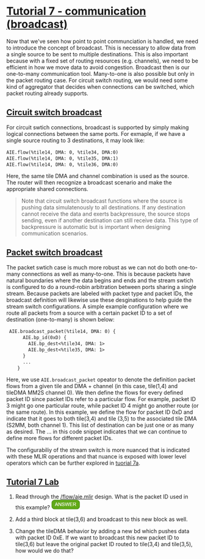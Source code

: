 <!---//===- README.md --------------------------*- Markdown -*-===//
//
// This file is licensed under the Apache License v2.0 with LLVM Exceptions.
// See https://llvm.org/LICENSE.txt for license information.
// SPDX-License-Identifier: Apache-2.0 WITH LLVM-exception
//
// Copyright (C) 2022, Advanced Micro Devices, Inc.
// 
//===----------------------------------------------------------------------===//-->

# <ins>Tutorial 7 - communication (broadcast)</ins>

Now that we've seen how point to point communciation is handled, we need to introduce the concept of broadcast. This is necessary to allow data from a single source to be sent to multiple destinations. This is also important because with a fixed set of routing resources (e.g. channels), we need to be efficient in how we move data to avoid congestion. Broadcast then is our one-to-many communication tool. Many-to-one is also possible but only in the packet routing case. For circuit switch routing, we would need some kind of aggregator that decides when connections can be switched, which packet routing already supports.

## <ins>Circuit switch broadcast</ins>
For circuit swtich connections, broadcast is supported by simply making logical connections between the same ports. For exmaple, if we have a single source routing to 3 destinations, it may look like:
```
AIE.flow(%tile14, DMA: 0, %tile34, DMA:0)
AIE.flow(%tile14, DMA: 0, %tile35, DMA:1)
AIE.flow(%tile14, DMA: 0, %tile36, DMA:0)
```
Here, the same tile DMA and channel combination is used as the source. The router will then recognize a broadcast scenario and make the appropriate shared connections.
> Note that circuit switch broadcast functions where the source is pushing data simulatenously to all destinations. If any destination cannot receive the data and exerts backpressure, the source stops sending, even if another destination can still receive data. This type of backpressure is automatic but is important when designing communication scenarios.

## <ins>Packet switch broadcast</ins>

The packet swtich case is much more robust as we can not do both one-to-many connections as well as many-to-one. This is because packets have natural boundaries where the data begins and ends and the stream swtich is configured to do a round-robin arbitration between ports sharing a single stream. Because packets are labeled with packet type and packet IDs, the broadcast definition will likewise use these desginations to help guide the stream switch configurations. A simple example configuration where we route all packets from a source with a certain packet ID to a set of destination (one-to-many) is shown below: 
```
 AIE.broadcast_packet(%tile14, DMA: 0) {
      AIE.bp_id(0xD) {
        AIE.bp_dest<%tile34, DMA: 1>
        AIE.bp_dest<%tile35, DMA: 1>
      }
      ...
    }
```
Here, we use `AIE.broadcast_packet` opeator to denote the definition packet flows from a given tile and DMA + channel (in this case, tile(1,4) and tileDMA MM2S channel 0). We then define the flows for every defined packet ID since packet IDs refer to a particular flow. For example, packet ID 3 might go one particular route, while packet ID 4 might go another route (or the same route). In this example, we define the flow for packet ID 0xD and indicate that it goes to both tile(3,4) and tile (3,5) to the associated tile DMA (S2MM, both channel 1). This list of destination can be just one or as many as desired. The ... in this code snippet indicates that we can continue to define more flows for different packet IDs.

The configurabiliy of the stream switch is more nuanced that is indicated with these MLIR operations and that nuance is exposed with lower level operators which can be further explored in [tuorial 7a](./tutorial-7a).

## <ins>Tutorial 7 Lab </ins>

1. Read through the [/flow/aie.mlir](aie.mlir) design. What is the packet ID used in this example? <img src="../../images/answer1.jpg" title="0xD" height=25>

2. Add a third block at tile(3,6) and broadcast to this new block as well.

3. Change the tileDMA behavior by adding a new bd which pushes data with packet ID 0xE. If we want to broadcast this new packet ID to tile(3,6) but leave the original packet ID routed to tile(3,4) and tile(3,5), how would we do that?

